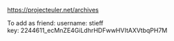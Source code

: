 https://projecteuler.net/archives

To add as friend:
username: stieff  
key: 2244611_ecMnZE4GiLdhrHDFwwHVItAXVtbqPH7M
